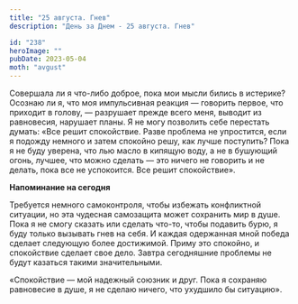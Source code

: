 ```yaml
---
title: "25 августа. Гнев"
description: "День за Днем - 25 августа. Гнев"

id: "238"
heroImage: ""
pubDate: 2023-05-04
moth: "avgust"
---
```


Совершала ли я что-либо доброе, пока мои мысли бились в истерике? Осознаю ли
я, что моя импульсивная реакция — говорить первое, что приходит в голову, —
разрушает прежде всего меня, выводит из равновесия, нарушает планы. Я не могу
позволить себе перестать думать: «Все решит спокойствие. Разве проблема не
упростится, если я подожду немного и затем спокойно решу, как лучше поступить?
Пока я не буду уверена, что лью масло в кипящую воду, а не в бушующий огонь,
лучшее, что можно сделать — это ничего не говорить и не делать, пока все не
успокоится. Все решит спокойствие».

**Напоминание на сегодня**

Требуется немного самоконтроля, чтобы избежать конфликтной ситуации, но эта
чудесная самозащита может сохранить мир в душе. Пока я не смогу сказать или
сделать что-то, чтобы подавить бурю, я буду только вызывать гнев на себя. И
каждая одержанная мной победа сделает следующую более достижимой. Приму это
спокойно, и спокойствие сделает свое дело. Завтра сегодняшние проблемы не
будут казаться такими значительными.

«Спокойствие — мой надежный союзник и друг. Пока я сохраняю равновесие в душе,
я не сделаю ничего, что ухудшило бы ситуацию».
